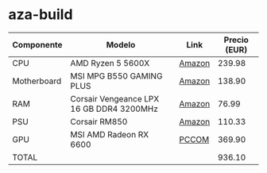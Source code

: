 # aza-build

| Componente  | Modelo                                   | Link                                                                            | Precio (EUR) |
| ----------- | ---------------------------------------- | ------------------------------------------------------------------------------- | ------------ |
| CPU         | AMD Ryzen 5 5600X                        | [Amazon](https://www.amazon.es/gp/product/B08166SLDF)                           | 239.98       |
| Motherboard | MSI MPG B550 GAMING PLUS                 | [Amazon](https://www.amazon.es/gp/product/B08B4V6H3N)                           | 138.90       |
| RAM         | Corsair Vengeance LPX 16 GB DDR4 3200MHz | [Amazon](https://www.amazon.es/gp/product/B0143UM4TC)                           |  76.99       |
| PSU         | Corsair RM850                            | [Amazon](https://www.amazon.es/gp/product/B097F55SB9)                           | 110.33       |
| GPU         | MSI AMD Radeon RX 6600                   | [PCCOM](https://www.pccomponentes.com/msi-amd-radeon-rx-6600-mech-2x-8gb-gddr6) | 369.90       |
| TOTAL       |                                          |                                                                                 | 936.10       |
